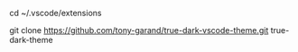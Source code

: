 cd ~/.vscode/extensions


git clone https://github.com/tony-garand/true-dark-vscode-theme.git true-dark-theme
